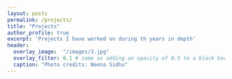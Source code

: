 ```yaml
---
layout: posts
permalink: /projects/
title: "Projects"
author_profile: true
excerpt: 'Projects I have worked on during th years in depth'
header:
  overlay_image:  "/images/3.jpg"
  overlay_filter: 0.1 # same as adding an opacity of 0.5 to a black background
  caption: "Photo credits: Neena Sidhu"
---
```


